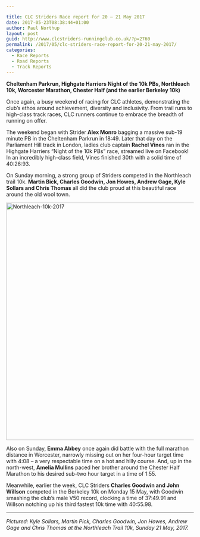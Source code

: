 ```yaml
---

title: CLC Striders Race report for 20 – 21 May 2017
date: 2017-05-23T08:38:44+01:00
author: Paul Northup
layout: post
guid: http://www.clcstriders-runningclub.co.uk/?p=2760
permalink: /2017/05/clc-striders-race-report-for-20-21-may-2017/
categories:
  - Race Reports
  - Road Reports
  - Track Reports
---
```

**Cheltenham Parkrun, Highgate Harriers Night of the 10k PBs, Northleach 10k, Worcester Marathon, Chester Half (and the earlier Berkeley 10k)**

Once again, a busy weekend of racing for CLC athletes, demonstrating the club’s ethos around achievement, diversity and inclusivity. From trail runs to high-class track races, CLC runners continue to embrace the breadth of running on offer.

The weekend began with Strider **Alex Monro** bagging a massive sub-19 minute PB in the Cheltenham Parkrun in 18:49. Later that day on the Parliament Hill track in London, ladies club captain **Rachel Vines** ran in the Highgate Harriers “Night of the 10k PBs” race, streamed live on Facebook! In an incredibly high-class field, Vines finished 30th with a solid time of 40:26:93.

On Sunday morning, a strong group of Striders competed in the Northleach trail 10k. **Martin Bick, Charles Goodwin, Jon Howes, Andrew Gage, Kyle Sollars and Chris Thomas** all did the club proud at this beautiful race around the old wool town.

[<img class="alignnone wp-image-2763" src="http://www.clcstriders-runningclub.co.uk/wplive/wp-content/uploads/2017/05/Northleach-10k-2017.jpg" alt="Northleach-10k-2017" width="850" height="638" srcset="http://www.clcstriders-runningclub.co.uk/wplive/wp-content/uploads/2017/05/Northleach-10k-2017.jpg 960w, http://www.clcstriders-runningclub.co.uk/wplive/wp-content/uploads/2017/05/Northleach-10k-2017-300x225.jpg 300w, http://www.clcstriders-runningclub.co.uk/wplive/wp-content/uploads/2017/05/Northleach-10k-2017-768x576.jpg 768w" sizes="(max-width: 850px) 100vw, 850px" />](http://www.clcstriders-runningclub.co.uk/wplive/wp-content/uploads/2017/05/Northleach-10k-2017.jpg)

Also on Sunday, **Emma Abbey** once again did battle with the full marathon distance in Worcester, narrowly missing out on her four-hour target time with 4:08 – a very respectable time on a hot and hilly course. And, up in the north-west, **Amelia Mullins** paced her brother around the Chester Half Marathon to his desired sub-two hour target in a time of 1:55.

Meanwhile, earlier the week, CLC Striders **Charles Goodwin and John Willson** competed in the Berkeley 10k on Monday 15 May, with Goodwin smashing the club’s male V50 record, clocking a time of 37:49.91 and Willson notching up his third fastest 10k time with 40:55.98.

* * *

_Pictured: Kyle Sollars, Martin Pick, Charles Goodwin, Jon Howes, Andrew Gage and Chris Thomas at the Northleach Trail 10k, Sunday 21 May, 2017._